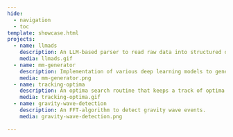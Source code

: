 ```yaml
---
hide:
  - navigation
  - toc
template: showcase.html
projects:
  - name: llmads
    description: An LLM-based parser to read raw data into structured output.
    media: llmads.gif
  - name: mm-generator
    description: Implementation of various deep learning models to generate stress fields in material microstructure.
    media: mm-generator.png
  - name: tracking-optima
    description: An optima search routine that keeps a track of optima over time in dynamic systems.
    media: tracking-optima.gif
  - name: gravity-wave-detection
    description: An FFT-algorithm to detect gravity wave events.
    media: gravity-wave-detection.png
 
---
```

